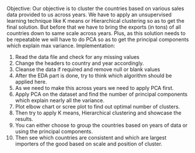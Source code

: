 Objective: Our objective is to cluster the countries based on various sales data provided to us across years. We have to apply an unsupervised learning technique like K means or Hierarchical clustering so as to get the final solution. But before that we have to bring the exports (in tons) of all countries down to same scale across years. Plus, as this solution needs to be repeatable we will have to do PCA so as to get the principal components which explain max variance.
Implementation:
1) Read the data file and check for any missing values
2) Change the headers to country and year accordingly.
3) Cleanse the data if required and remove null or blank values
4) After the EDA part is done, try to think which algorithm should be applied here.
5) As we need to make this across years we need to apply PCA first.
6) Apply PCA on the dataset and find the number of principal components which explain nearly all the variance.
7) Plot elbow chart or scree plot to find out optimal number of clusters.
8) Then try to apply K means, Hierarchical clustering and showcase the results.
9) You can either choose to group the countries based on years of data or using the principal components.
10) Then see which countries are consistent and which are largest importers of the good based on scale and position of cluster.
